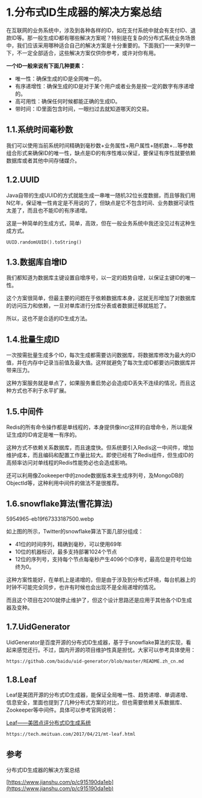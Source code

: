 # 1.分布式ID生成器的解决方案总结

在互联网的业务系统中，涉及到各种各样的ID，如在支付系统中就会有支付ID、退款ID等。那一般生成ID都有哪些解决方案呢？特别是在复杂的分布式系统业务场景中，我们应该采用哪种适合自己的解决方案是十分重要的。下面我们一一来列举一下，不一定全部适合，这些解决方案仅供你参考，或许对你有用。

**一个ID一般来说有下面几种要素：**

* 唯一性：确保生成的ID是全网唯一的。
* 有序递增性：确保生成的ID是对于某个用户或者业务是按一定的数字有序递增的。
* 高可用性：确保任何时候都能正确的生成ID。
* 带时间：ID里面包含时间，一眼扫过去就知道哪天的交易。

## 1.1.系统时间毫秒数

我们可以使用当前系统时间精确到毫秒数+业务属性+用户属性+随机数+...等参数组合形式来确保ID的唯一性，缺点是ID的有序性难以保证，要保证有序性就要依赖数据库或者其他中间存储媒介。

## 1.2.UUID

Java自带的生成UUID的方式就能生成一串唯一随机32位长度数据，而且够我们用N亿年，保证唯一性肯定是不用说的了，但缺点是它不包含时间、业务数据可读性太差了，而且也不能ID的有序递增。

这是一种简单的生成方式，简单，高效，但在一般业务系统中我还没见过有这种生成方式。

```
UUID.randomUUID().toString()
```

## 1.3.数据库自增ID

我们都知道为数据库主键设置自增序号，以一定的趋势自增，以保证主键ID的唯一性。

这个方案很简单，但最主要的问题在于依赖数据库本身，这就无形增加了对数据库的访问压力和依赖，一旦对单库进行分库分表或者数据迁移就尴尬了。

所以，这也不是合适的ID生成方法。

## 1.4.批量生成ID

一次按需批量生成多个ID，每次生成都需要访问数据库，将数据库修改为最大的ID值，并在内存中记录当前值及最大值。这样就避免了每次生成ID都要访问数据库并带来压力。

这种方案服务就是单点了，如果服务重启势必会造成ID丢失不连续的情况，而且这种方式也不利于水平扩展。

## 1.5.中间件

Redis的所有命令操作都是单线程的，本身提供像incr这样的自增命令，所以能保证生成的ID肯定是唯一有序的。

这种方式不依赖关系数据库，而且速度快。但系统要引入Redis这一中间件，增加维护成本，而且编码和配置工作量比较大。即使已经有了Redis组件，但生成ID的高频率访问对单线程的Redis性能势必也会造成影响。

还可以利用像Zookeeper中的znode数据版本来生成序列号，及MongoDB的ObjectId等，这种利用中间件的做法不是很推荐。

## 1.6.snowflake算法\(雪花算法\)

5954965-eb19f67333187500.webp

如上图的所示，Twitter的snowflake算法下面几部分组成：

* 41位的时间序列，精确到毫秒，可以使用69年
* 10位的机器标识，最多支持部署1024个节点
* 12位的序列号，支持每个节点每毫秒产生4096个ID序号，最高位是符号位始终为0。

这种方案性能好，在单机上是递增的，但是由于涉及到分布式环境，每台机器上的时钟不可能完全同步，也许有时候也会出现不是全局递增的情况。

而且这个项目在2010就停止维护了，但这个设计思路还是应用于其他各个ID生成器及变种。

## 1.7.UidGenerator

UidGenerator是百度开源的分布式ID生成器，基于于snowflake算法的实现，看起来感觉还行。不过，国内开源的项目维护性真是担忧。大家可以参考具体使用：

```
https://github.com/baidu/uid-generator/blob/master/README.zh_cn.md
```

## 1.8.Leaf

Leaf是美团开源的分布式ID生成器，能保证全局唯一性、趋势递增、单调递增、信息安全，里面也提到了几种分布式方案的对比，但也需要依赖关系数据库、Zookeeper等中间件。具体可以参考官网说明：

[Leaf——美团点评分布式ID生成系统](https://tech.meituan.com/2017/04/21/mt-leaf.html)

```
https://tech.meituan.com/2017/04/21/mt-leaf.html
```

## 参考

分布式ID生成器的解决方案总结

[https://www.jianshu.com/p/c915190da1eb](https://www.jianshu.com/p/c915190da1eb)

